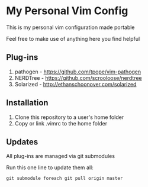 # My Personal Vim Config

This is my personal vim configuration made portable

Feel free to make use of anything here you find helpful

## Plug-ins

1. pathogen - https://github.com/tpope/vim-pathogen
2. NERDTree - https://github.com/scrooloose/nerdtree
3. Solarized - http://ethanschoonover.com/solarized

## Installation

1. Clone this repository to a user's home folder
2. Copy or link .vimrc to the home folder

## Updates

All plug-ins are managed via git submodules

Run this one line to update them all:

`git submodule foreach git pull origin master`
